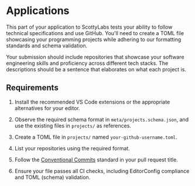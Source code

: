 # Applications

This part of your application to ScottyLabs tests your ability to follow technical specifications and use GitHub. You'll need to create a TOML file showcasing your programming projects while adhering to our formatting standards and schema validation.

Your submission should include repositories that showcase your software engineering skills and proficiency across different tech stacks. The descriptions should be a sentence that elaborates on what each project is.

## Requirements

1. Install the recommended VS Code extensions or the appropriate alternatives for your editor.

2. Observe the required schema format in `meta/projects.schema.json`, and use the existing files in `projects/` as references.

3. Create a TOML file in `projects/` named `your-github-username.toml`.

4. List your repositories using the required format.

5. Follow the [Conventional Commits](https://www.conventionalcommits.org/en/v1.0.0/) standard in your pull request title.

6. Ensure your file passes all CI checks, including EditorConfig compliance and TOML (schema) validation.
